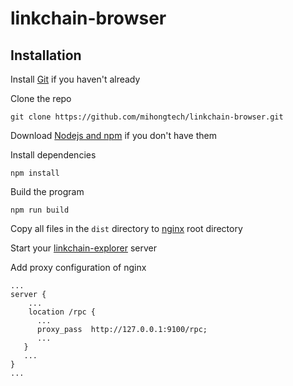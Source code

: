 # linkchain-browser

## Installation

Install [Git](https://git-scm.com/book/en/v2/Getting-Started-Installing-Git "Git installation") if you haven't already

Clone the repo

`git clone https://github.com/mihongtech/linkchain-browser.git`

Download [Nodejs and npm](https://docs.npmjs.com/getting-started/installing-node "Nodejs install") if you don't have them

Install dependencies

`npm install`

Build the program

`npm run build`

Copy all files in the `dist` directory to [nginx](http://nginx.org/) root directory

Start your [linkchain-explorer](https://github.com/mihongtech/linkchain-explorer) server

Add proxy configuration of nginx

```
...
server {
    ...
    location /rpc {
      ...
      proxy_pass  http://127.0.0.1:9100/rpc;
      ...
   }
   ...
}
...
```

